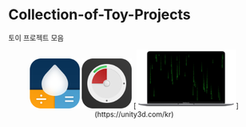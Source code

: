 # Collection-of-Toy-Projects
토이 프로젝트 모음



<div align="center">
<img src="./images/AppIcon.png" width="100">
<img src="./images/miniTimer.png" width="100">
[<img src="./images/free-matrix-air-mini.png" width="200">](https://unity3d.com/kr)
</div>

